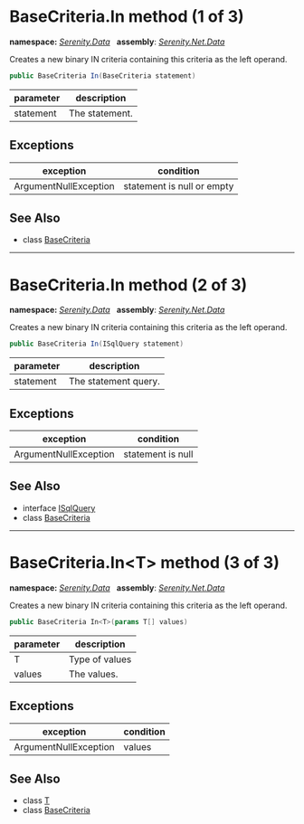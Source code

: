 # BaseCriteria.In method (1 of 3)
**namespace:** *[Serenity.Data](../../README.md#serenity.data-namespace)*   **assembly**: *[Serenity.Net.Data](../../README.md)*

Creates a new binary IN criteria containing this criteria as the left operand.

```csharp
public BaseCriteria In(BaseCriteria statement)
```

| parameter | description |
| --- | --- |
| statement | The statement. |

## Exceptions

| exception | condition |
| --- | --- |
| ArgumentNullException | statement is null or empty |

## See Also

* class [BaseCriteria](../BaseCriteria.md)

---

# BaseCriteria.In method (2 of 3)
**namespace:** *[Serenity.Data](../../README.md#serenity.data-namespace)*   **assembly**: *[Serenity.Net.Data](../../README.md)*

Creates a new binary IN criteria containing this criteria as the left operand.

```csharp
public BaseCriteria In(ISqlQuery statement)
```

| parameter | description |
| --- | --- |
| statement | The statement query. |

## Exceptions

| exception | condition |
| --- | --- |
| ArgumentNullException | statement is null |

## See Also

* interface [ISqlQuery](../ISqlQuery.md)
* class [BaseCriteria](../BaseCriteria.md)

---

# BaseCriteria.In&lt;T&gt; method (3 of 3)
**namespace:** *[Serenity.Data](../../README.md#serenity.data-namespace)*   **assembly**: *[Serenity.Net.Data](../../README.md)*

Creates a new binary IN criteria containing this criteria as the left operand.

```csharp
public BaseCriteria In<T>(params T[] values)
```

| parameter | description |
| --- | --- |
| T | Type of values |
| values | The values. |

## Exceptions

| exception | condition |
| --- | --- |
| ArgumentNullException | values |

## See Also

* class [T](../Serenity.Net.Data/../BaseCriteria.T.md)
* class [BaseCriteria](../BaseCriteria.md)